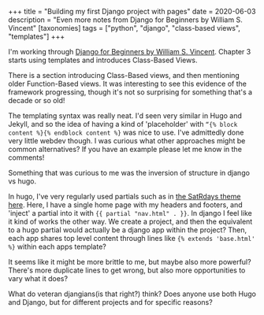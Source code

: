 +++
title = "Building my first Django project with pages"
date = 2020-06-03
description = "Even more notes from Django for Beginners by William S. Vincent"
[taxonomies]
tags = ["python", "django", "class-based views", "templates"]
+++

I'm working through [Django for Beginners by William S. Vincent](https://djangoforbeginners.com/). Chapter 3 starts using templates and introduces Class-Based Views.

There is a section introducing Class-Based views, and then mentioning older Function-Based views. It was interesting to see this evidence of the framework progressing, though it's not so surprising for something that's a decade or so old!

The templating syntax was really neat. I'd seen very similar in Hugo and Jekyll, and so the idea of having a kind of 'placeholder' with `“{% block content %}{% endblock content %}` was nice to use. I've admittedly done very little webdev though. I was curious what other approaches might be common alternatives? If you have an example please let me know in the comments!

Something that was curious to me was the inversion of structure in django vs hugo.

In hugo, I've very regularly used partials such as in [the SatRdays theme here](https://github.com/satRdays/hugo-satrdays-theme/blob/cfc0873e03a7f278f8e09227875affbfcc50169f/layouts/index.html). Here, I have a single home page with my headers and footers, and 'inject' a partial into it with `{{ partial "nav.html" . }}`. In django I feel like it kind of works the other way. We create a project, and then the equivalent to a hugo partial would actually be a django app within the project? Then, each app shares top level content through lines like `{% extends 'base.html' %}` within each apps template?

It seems like it might be more brittle to me, but maybe also more powerful? There's more duplicate lines to get wrong, but also more opportunities to vary what it does?

What do veteran djangians(is that right?) think? Does anyone use both Hugo and Django, but for different projects and for specific reasons?